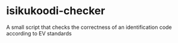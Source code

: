 # isikukoodi-checker
A small script that checks the correctness of an identification code according to EV standards
